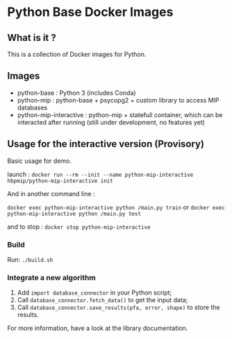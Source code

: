 # Python Base Docker Images

## What is it ?

This is a collection of Docker images for Python.

## Images

* python-base : Python 3 (includes Conda)
* python-mip : python-base + psycopg2 + custom library to access MIP databases
* python-mip-interactive : python-mip + statefull container, which can be interacted after running (still under development, no features yet)

## Usage for the interactive version (Provisory)

Basic usage for demo.

launch :
`docker run --rm --init --name python-mip-interactive hbpmip/python-mip-interactive init`

And in another command line :

`docker exec python-mip-interactive python /main.py train`
or
`docker exec python-mip-interactive python /main.py test`


and to stop :
`docker stop python-mip-interactive`

### Build

Run: `./build.sh`

### Integrate a new algorithm

1. Add `import database_connector` in your Python script;
2. Call `database_connector.fetch_data()` to get the input data;
3. Call `database_connector.save_results(pfa, error, shape)` to store the results.

For more information, have a look at the library documentation.
